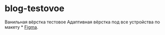 # blog-testovoe
Ванильная вёрстка тестовое
Адаптивная вёрстка под все устройства по макету * [Figma](https://www.figma.com/design/l47WOfIQYGb8xlLGubVx5E/Марафон-верстки-№3.-Блог-на-WordPress?node-id=0-1&node-type=canvas&t=DZ88QAlcLslKRJZE-0).
